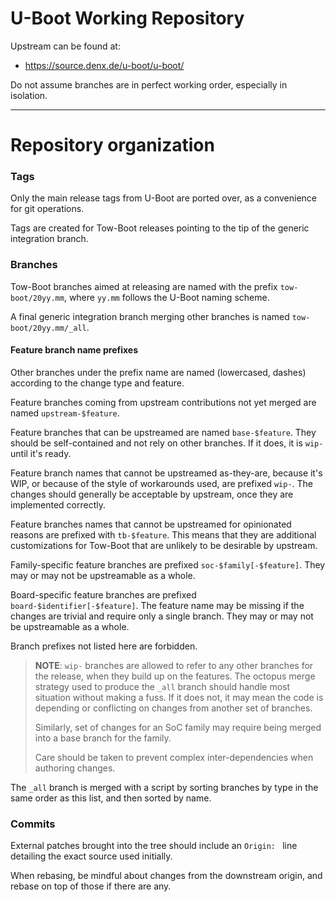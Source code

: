 U-Boot Working Repository
=========================

Upstream can be found at:

 - https://source.denx.de/u-boot/u-boot/

Do not assume branches are in perfect working order, especially in isolation.

* * *

Repository organization
=======================

### Tags

Only the main release tags from U-Boot are ported over, as a convenience for
git operations.

Tags are created for Tow-Boot releases pointing to the tip of the generic
integration branch.

### Branches

Tow-Boot branches aimed at releasing are named with the prefix `tow-boot/20yy.mm`,
where `yy.mm` follows the U-Boot naming scheme.

A final generic integration branch merging other branches is named
`tow-boot/20yy.mm/_all`.

#### Feature branch name prefixes

Other branches under the prefix name are named (lowercased, dashes) according
to the change type and feature.

Feature branches coming from upstream contributions not yet merged are named
`upstream-$feature`.

Feature branches that can be upstreamed are named `base-$feature`. They
should be self-contained and not rely on other branches. If it does, it is
`wip-` until it's ready.

Feature branch names that cannot be upstreamed as-they-are, because it's WIP,
or because of the style of workarounds used, are prefixed `wip-`.
The changes should generally be acceptable by upstream, once they are
implemented correctly.

Feature branches names that cannot be upstreamed for opinionated reasons are
prefixed with `tb-$feature`. This means that they are additional
customizations for Tow-Boot that are unlikely to be desirable by upstream.

Family-specific feature branches are prefixed `soc-$family[-$feature]`. They
may or may not be upstreamable as a whole.

Board-specific feature branches are prefixed `board-$identifier[-$feature]`.
The feature name may be missing if the changes are trivial and require only
a single branch. They may or may not be upstreamable as a whole.

Branch prefixes not listed here are forbidden.

> **NOTE**: `wip-` branches are allowed to refer to any other branches for
> the release, when they build up on the features. The octopus merge strategy
> used to produce the `_all` branch should handle most situation without
> making a fuss. If it does not, it may mean the code is depending or
> conflicting on changes from another set of branches.
>
> Similarly, set of changes for an SoC family may require being merged into
> a base branch for the family.
>
> Care should be taken to prevent complex inter-dependencies when authoring
> changes.

The `_all` branch is merged with a script by sorting branches by type in the
same order as this list, and then sorted by name.

### Commits

External patches brought into the tree should include an `Origin: ` line
detailing the exact source used initially.

When rebasing, be mindful about changes from the downstream origin, and
rebase on top of those if there are any.
